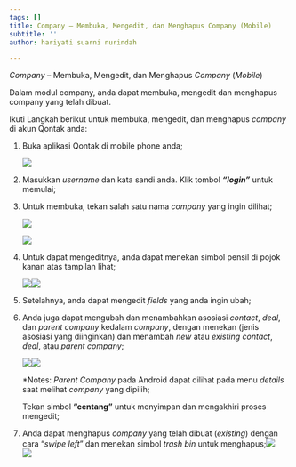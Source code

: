 ```yaml
---
tags: []
title: Company – Membuka, Mengedit, dan Menghapus Company (Mobile)
subtitle: ''
author: hariyati suarni nurindah

---
```

_Company_ – Membuka, Mengedit, dan Menghapus _Company_ (_Mobile_)

Dalam modul company, anda dapat membuka, mengedit dan menghapus company yang telah dibuat.

Ikuti Langkah berikut untuk membuka, mengedit, dan menghapus _company_ di akun Qontak anda:

1. Buka aplikasi Qontak di mobile phone anda;

   ![](/uploads/gambar-1.png)
2. Masukkan _username_ dan kata sandi anda. Klik tombol **_“login”_** untuk memulai;
3. Untuk membuka, tekan salah satu nama _company_ yang ingin dilihat;

   ![](/uploads/gambar-2.png)

   ![](/uploads/gambar-4.png)
4. Untuk dapat mengeditnya, anda dapat menekan simbol pensil di pojok kanan atas tampilan lihat;

   ![](/uploads/gambar-5.png)![](/uploads/gambar-6.png)
5. Setelahnya, anda dapat mengedit _fields_ yang anda ingin ubah;
6. Anda juga dapat mengubah dan menambahkan asosiasi _contact_, _deal_, dan _parent company_ kedalam _company_, dengan menekan (jenis asosiasi yang diinginkan) dan menambah _new_ atau _existing contact_, _deal_, atau _parent company_;

   ![](/uploads/gambar-7.png)![](/uploads/gambar-8.png)

   \*Notes: _Parent Company_ pada Android dapat dilihat pada menu _details_ saat melihat _company_ yang dipilih;

   Tekan simbol **“centang”** untuk menyimpan dan mengakhiri proses mengedit;
7. Anda dapat menghapus _company_ yang telah dibuat (_existing_) dengan cara “_swipe left_” dan menekan simbol _trash bin_ untuk menghapus;![](/uploads/gambar-11.png)  
   ![](/uploads/gambar-12.png)

>     